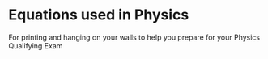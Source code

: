 # Equations used in Physics

For printing and hanging on your walls to help you prepare for your Physics Qualifying Exam
